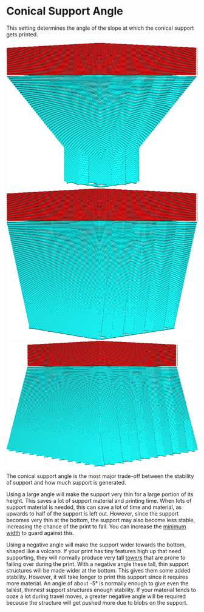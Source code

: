 Conical Support Angle
====
This setting determines the angle of the slope at which the conical support gets printed.

<!--screenshot {
"image_path": "support_conical_enabled.png",
"models": [
    {
        "script": "wide_overhang.scad",
        "transformation": ["scale(0.5)"]
    }
],
"camera_position": [91, -95, 19],
"settings": {
    "support_enable": true,
    "support_conical_enabled": true,
    "support_conical_angle": 30
},
"colours": 64
}-->
<!--screenshot {
"image_path": "support_conical_angle_10.png",
"models": [
    {
        "script": "wide_overhang.scad",
        "transformation": ["scale(0.5)"]
    }
],
"camera_position": [91, -95, 19],
"settings": {
    "support_enable": true,
    "support_conical_enabled": true,
    "support_conical_angle": 10
},
"colours": 64
}-->
<!--screenshot {
"image_path": "support_conical_angle_neg10.png",
"models": [
    {
        "script": "wide_overhang.scad",
        "transformation": ["scale(0.5)"]
    }
],
"camera_position": [91, -95, 19],
"settings": {
    "support_enable": true,
    "support_conical_enabled": true,
    "support_conical_angle": -10
},
"colours": 64
}-->
![An angle of 30 degrees](../images/support_conical_enabled.png)
![An angle of 10 degrees](../images/support_conical_angle_10.png)
![An angle of -10 degrees, causing the base to be wider](../images/support_conical_angle_neg10.png)

The conical support angle is the most major trade-off between the stability of support and how much support is generated.

Using a large angle will make the support very thin for a large portion of its height. This saves a lot of support material and printing time. When lots of support material is needed, this can save a lot of time and material, as upwards to half of the support is left out. However, since the support becomes very thin at the bottom, the support may also become less stable, increasing the chance of the print to fail. You can increase the [minimum width](support_conical_min_width.md) to guard against this.

Using a negative angle will make the support wider towards the bottom, shaped like a volcano. If your print has tiny features high up that need supporting, they will normally produce very tall [towers](support_use_towers.md) that are prone to falling over during the print. With a negative angle these tall, thin support structures will be made wider at the bottom. This gives them some added stability. However, it will take longer to print this support since it requires more material. An angle of about -5° is normally enough to give even the tallest, thinnest support structures enough stability. If your material tends to ooze a lot during travel moves, a greater negative angle will be required because the structure will get pushed more due to blobs on the support.